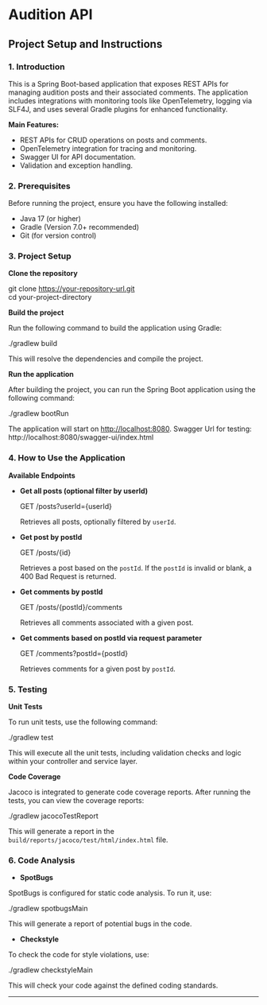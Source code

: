 # Audition API

## Project Setup and Instructions

### 1. Introduction

This is a Spring Boot-based application that exposes REST APIs for managing audition posts and their associated comments. The application includes integrations with monitoring tools like OpenTelemetry, logging via SLF4J, and uses several Gradle plugins for enhanced functionality.

**Main Features:**
- REST APIs for CRUD operations on posts and comments.
- OpenTelemetry integration for tracing and monitoring.
- Swagger UI for API documentation.
- Validation and exception handling.

### 2. Prerequisites

Before running the project, ensure you have the following installed:

- Java 17 (or higher)
- Gradle (Version 7.0+ recommended)
- Git (for version control)

### 3. Project Setup

**Clone the repository**

git clone https://your-repository-url.git  
cd your-project-directory

**Build the project**

Run the following command to build the application using Gradle:

./gradlew build

This will resolve the dependencies and compile the project.

**Run the application**

After building the project, you can run the Spring Boot application using the following command:

./gradlew bootRun

The application will start on [http://localhost:8080](http://localhost:8080). 
Swagger Url for testing: http://localhost:8080/swagger-ui/index.html

### 4. How to Use the Application

**Available Endpoints**

- **Get all posts (optional filter by userId)**

  GET /posts?userId={userId}

  Retrieves all posts, optionally filtered by `userId`.

- **Get post by postId**

  GET /posts/{id}

  Retrieves a post based on the `postId`. If the `postId` is invalid or blank, a 400 Bad Request is returned.

- **Get comments by postId**

  GET /posts/{postId}/comments

  Retrieves all comments associated with a given post.

- **Get comments based on postId via request parameter**

  GET /comments?postId={postId}

  Retrieves comments for a given post by `postId`.

### 5. Testing

**Unit Tests**

To run unit tests, use the following command:

./gradlew test

This will execute all the unit tests, including validation checks and logic within your controller and service layer.

**Code Coverage**

Jacoco is integrated to generate code coverage reports. After running the tests, you can view the coverage reports:

./gradlew jacocoTestReport

This will generate a report in the `build/reports/jacoco/test/html/index.html` file.

### 6. Code Analysis

- **SpotBugs**

SpotBugs is configured for static code analysis. To run it, use:

./gradlew spotbugsMain

This will generate a report of potential bugs in the code.

- **Checkstyle**

To check the code for style violations, use:

./gradlew checkstyleMain

This will check your code against the defined coding standards.

---

